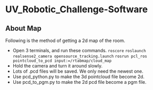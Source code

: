 # UV_Robotic_Challenge-Software

## About Map
Following is the method of getting a 2d map of the room.
* Open 3 terminals, and run these commands.
`roscore`
`roslaunch realsense2_camera opensource_tracking.launch`
`rosrun pcl_ros pointcloud_to_pcd input:=/rtabmap/cloud_map`
* Hold the camera and turn it around slowly.
* Lots of .pcd files will be saved. We only need the newest one.
* Use pcd_python.py to make the 3d pointcloud file become 2d.
* Use pcd_to_pgm.py to make the 2d pcd file become a pgm file.

